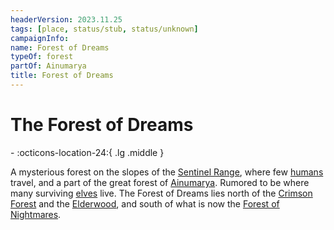 ```yaml
---
headerVersion: 2023.11.25
tags: [place, status/stub, status/unknown]
campaignInfo:
name: Forest of Dreams
typeOf: forest
partOf: Ainumarya
title: Forest of Dreams
---
```

# The Forest of Dreams
<div class="grid cards ext-narrow-margin ext-one-column" markdown>
-    :octicons-location-24:{ .lg .middle }   
</div>


A mysterious forest on the slopes of the [Sentinel Range](<../sentinel-range/sentinel-range.md>), where few [humans](<../../species/humans/humans.md>) travel, and a part of the great forest of [Ainumarya](<./ainumarya.md>). Rumored to be where many surviving [elves](<../../species/children-of-the-embodied-gods/elves/elves.md>) live. The Forest of Dreams lies north of the [Crimson Forest](<./crimson-forest.md>) and the [Elderwood](<./elderwood.md>), and south of what is now the [Forest of Nightmares](<../far-north/forest-of-nightmares.md>). 
